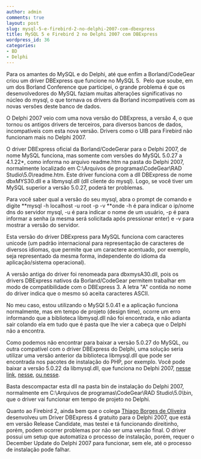 ```yaml
---
author: admin
comments: true
layout: post
slug: mysql-5-e-firebird-2-no-delphi-2007-com-dbexpress
title: MySQL 5 e Firebird 2 no Delphi 2007 com DBExpress
wordpress_id: 36
categories:
- BD
- Delphi
---
```


Para os amantes do MySQL e do Delphi, até que enfim a Borland/CodeGear criou um driver DBExpress que funcione no MySQL 5.  Pelo que soube, em um dos Borland Conference que participei, o grande problema é que os desenvolvedores do MySQL faziam muitas alterações significativas no núcleo do mysql, o que tornava os drivers da Borland incompatíveis com as novas versões deste banco de dados.

O Delphi 2007 veio com uma nova versão do DBExpress, a versão 4, o que tornou os antigos drivers de terceiros, para diversos bancos de dados, incompatíveis com esta nova versão. Drivers como o UIB para Firebird não funcionam mais no Delphi 2007.

O driver DBExpress oficial da Borland/CodeGerar para o Delphi 2007, de nome MySQL funciona, mas somente com versões do MySQL 5.0.27 a 4.1.22*, como informa no arquivo readme.htm na pasta do Delphi 2007, normalmente localizado em C:\Arquivos de programas\CodeGear\RAD Studio\5.0\readme.htm. Este driver funciona com a dll DBExpress de nome dbxMYS30.dll e a libmysql.dll (dll cliente do mysql). Logo, se você tiver um MySQL superior a versão 5.0.27, poderá ter problemas.

Para você saber qual a versão do seu mysql, abra o prompt de comando e digite **mysql -h localhost -u root -p -v **onde -h é para indicar o ip/nome dns do servidor mysql, -u é para indicar o nome de um usuário, -p é para informar a senha (a mesma será solicitada após pressionar enter) e -v para mostrar a versão do servidor.

Esta versão do driver DBExpress para MySQL funciona com caracteres unicode (um padrão internacional para representação de caracteres de diversos idiomas, que permite que um caractere acentuado, por exemplo, seja representado da mesma forma, independente do idioma da aplicação/sistema operacional).

A versão antiga do driver foi renomeada para dbxmysA30.dll, pois os drivers DBExpress nativos da Borland/CodeGear permitem trabalhar em modo de compatibilidade com o DBExpress 3. A letra "A" contida no nome do driver indica que o mesmo só aceita caracteres ASCII.

No meu caso, estou utilizando o MySQl 5.0.41 e a aplicação funciona normalmente, mas em tempo de projeto (design time), ocorre um erro informando que a biblioteca libmysql.dll não foi encontrada, e não adianta sair colando ela em tudo que é pasta que lhe vier a cabeça que o Delphi não a encontra.

Como podemos não encontrar para baixar a versão 5.0.27 do MySQL, ou outra compatível com o driver DBExpress do Delphi, uma solução seria utilizar uma versão anterior da biblioteca libmysql.dll que pode ser encontrada nos pacotes de instalação do PHP, por exemplo. Você pode baixar a versão 5.0.22 da libmysql.dll, que funciona no Delphi 2007, [nesse link](http://manoelcampos.com/wp-content/uploads/2008/06/libmysql-5022dll.zip),  [nesse](http://lab.etfto.gov.br/~mcampos/downloads/delphi/libmysql-5.0.22.dll.zip),  [ou nesse](http://edin.dk/archives/29-PHP-4.4.5-win32-with-MySQL-5.0.22.html).

Basta descompactar esta dll na pasta bin de instalação do Delphi 2007, normalmente em C:\Arquivos de programas\CodeGear\RAD Studio\5.0\bin, que o driver vai funcionar em tempo de projeto no Delphi.

Quanto ao Firebird 2, ainda bem que o colega [Thiago Borges de Oliveira](http://www.tbosystems.bluehosting.com.br/dbx4/) desenvolveu um Driver DBExpress 4 gratuito para o Delphi 2007, que está em versão Release Candidate, mas testei e tá funcionando direitinho, porém, podem ocorrer problemas por não ser uma versão final. O driver possui um setup que automatiza o processo de instalação, porém, requer o December Update do Delphi 2007 para funcionar, sem ele, até o processo de instalação pode falhar.

